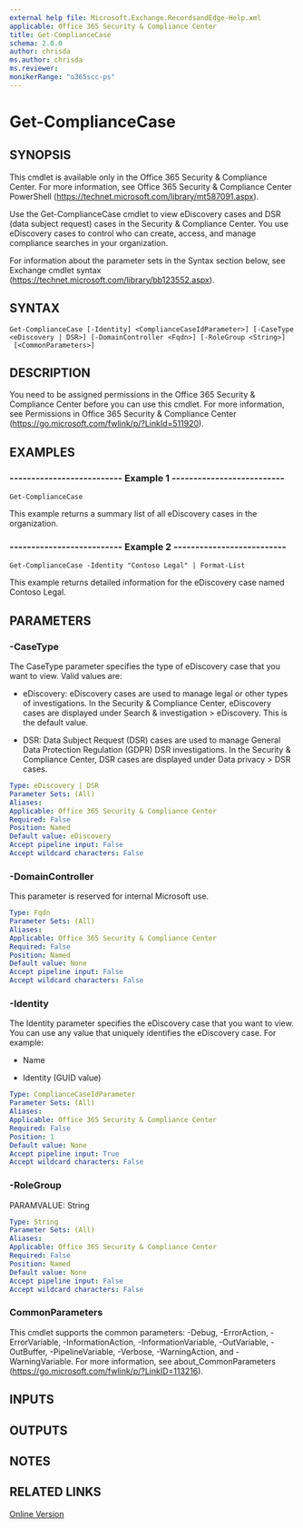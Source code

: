 ```yaml
---
external help file: Microsoft.Exchange.RecordsandEdge-Help.xml
applicable: Office 365 Security & Compliance Center
title: Get-ComplianceCase
schema: 2.0.0
author: chrisda
ms.author: chrisda
ms.reviewer:
monikerRange: "o365scc-ps"
---
```


# Get-ComplianceCase

## SYNOPSIS
This cmdlet is available only in the Office 365 Security & Compliance Center. For more information, see Office 365 Security & Compliance Center PowerShell (https://technet.microsoft.com/library/mt587091.aspx).

Use the Get-ComplianceCase cmdlet to view eDiscovery cases and DSR (data subject request) cases in the Security & Compliance Center. You use eDiscovery cases to control who can create, access, and manage compliance searches in your organization.

For information about the parameter sets in the Syntax section below, see Exchange cmdlet syntax (https://technet.microsoft.com/library/bb123552.aspx).

## SYNTAX

```
Get-ComplianceCase [-Identity] <ComplianceCaseIdParameter>] [-CaseType <eDiscovery | DSR>] [-DomainController <Fqdn>] [-RoleGroup <String>]
 [<CommonParameters>]
```

## DESCRIPTION
You need to be assigned permissions in the Office 365 Security & Compliance Center before you can use this cmdlet. For more information, see Permissions in Office 365 Security & Compliance Center (https://go.microsoft.com/fwlink/p/?LinkId=511920).

## EXAMPLES

### -------------------------- Example 1 --------------------------
```
Get-ComplianceCase
```

This example returns a summary list of all eDiscovery cases in the organization.

### -------------------------- Example 2 --------------------------
```
Get-ComplianceCase -Identity "Contoso Legal" | Format-List
```

This example returns detailed information for the eDiscovery case named Contoso Legal.

## PARAMETERS

### -CaseType
The CaseType parameter specifies the type of eDiscovery case that you want to view. Valid values are:

- eDiscovery: eDiscovery cases are used to manage legal or other types of investigations. In the Security & Compliance Center, eDiscovery cases are displayed under Search & investigation \> eDiscovery. This is the default value.

- DSR: Data Subject Request (DSR) cases are used to manage General Data Protection Regulation (GDPR) DSR investigations. In the Security & Compliance Center, DSR cases are displayed under Data privacy \> DSR cases.

```yaml
Type: eDiscovery | DSR
Parameter Sets: (All)
Aliases:
Applicable: Office 365 Security & Compliance Center
Required: False
Position: Named
Default value: eDiscovery
Accept pipeline input: False
Accept wildcard characters: False
```

### -DomainController
This parameter is reserved for internal Microsoft use.

```yaml
Type: Fqdn
Parameter Sets: (All)
Aliases:
Applicable: Office 365 Security & Compliance Center
Required: False
Position: Named
Default value: None
Accept pipeline input: False
Accept wildcard characters: False
```

### -Identity
The Identity parameter specifies the eDiscovery case that you want to view. You can use any value that uniquely identifies the eDiscovery case. For example:

- Name

- Identity (GUID value)

```yaml
Type: ComplianceCaseIdParameter
Parameter Sets: (All)
Aliases:
Applicable: Office 365 Security & Compliance Center
Required: False
Position: 1
Default value: None
Accept pipeline input: True
Accept wildcard characters: False
```

### -RoleGroup
PARAMVALUE: String

```yaml
Type: String
Parameter Sets: (All)
Aliases:
Applicable: Office 365 Security & Compliance Center
Required: False
Position: Named
Default value: None
Accept pipeline input: False
Accept wildcard characters: False
```

### CommonParameters
This cmdlet supports the common parameters: -Debug, -ErrorAction, -ErrorVariable, -InformationAction, -InformationVariable, -OutVariable, -OutBuffer, -PipelineVariable, -Verbose, -WarningAction, and -WarningVariable. For more information, see about_CommonParameters (https://go.microsoft.com/fwlink/p/?LinkID=113216).

## INPUTS

###  

## OUTPUTS

###  

## NOTES

## RELATED LINKS

[Online Version](https://technet.microsoft.com/library/899cba6c-7709-4861-8f5f-e1c9d614d5c5.aspx)
